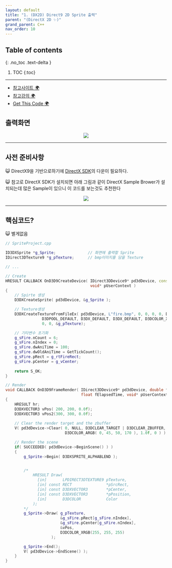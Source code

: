 ```yaml
---
layout: default
title: "1. (DX2D) Direct9 2D Sprite 출력"
parent: "(DirectX 2D ✨)"
grand_parent: C++
nav_order: 10
---
```


## Table of contents
{: .no_toc .text-delta }

1. TOC
{:toc}

---

* [참고사이트 🌍](https://8bitscoding.github.io/dxd/2d-game/)
* [참고강의 🌍](https://www.youtube.com/watch?v=u_DNr8eBhxw&list=PLOKPEzlY4JKSZLgY_jH4danTYinRKIPz1&index=70)
* [Get This Code 🌍](https://github.com/EasyCoding-7/DirectXExamples/tree/main/D9_2D_Sprite_Tutorial)

## 출력화면

<p align="center">
  <img src="https://taehyungs-programming-blog.github.io/blog/assets/images/cpp/directx/directx2d-1-2.gif"/>
</p>

---

## 사전 준비사항

😺 DirectX9을 기반으로하기에 [DirectX SDK](https://www.microsoft.com/en-us/download/details.aspx?id=6812)의 다운이 필요하다.

😺 참고로 DirectX SDK가 설치되면 아래 그림과 같이 DirectX Sample Brower가 설치되는데 많은 Sample이 있으니 이 코드를 보는것도 추천한다

<p align="center">
  <img src="https://taehyungs-programming-blog.github.io/blog/assets/images/cpp/directx/directx2d-1-1.png"/>
</p>

---

## 핵심코드?

😺 별게없음

```cpp
// SpriteProject.cpp

ID3DXSprite *g_Sprite;              // 화면에 출력할 Sprite
IDirect3DTexture9 *g_pTexture;      // bmp이미지를 담을 Texture

// ...

// Create
HRESULT CALLBACK OnD3D9CreateDevice( IDirect3DDevice9* pd3dDevice, const D3DSURFACE_DESC* pBackBufferSurfaceDesc,
                                     void* pUserContext )
{
    // Spirte 생성
	D3DXCreateSprite( pd3dDevice, &g_Sprite );

    // Texture생성
	D3DXCreateTextureFromFileEx( pd3dDevice, L"fire.bmp", 0, 0, 0, 0, D3DFMT_UNKNOWN, 
				D3DPOOL_DEFAULT, D3DX_DEFAULT, D3DX_DEFAULT, D3DCOLOR_XRGB(0, 0, 0), 
				0, 0, &g_pTexture);

    // 기타변수 초기화
	g_sFire.nCount = 6;
	g_sFire.nIndex = 0;
	g_sFire.dwAniTime = 100;
	g_sFire.dwOldAniTime = GetTickCount();
	g_sFire.pRect = g_rtFireRect;
	g_sFire.pCenter = g_vCenter;
	
    return S_OK;
}

// Render
void CALLBACK OnD3D9FrameRender( IDirect3DDevice9* pd3dDevice, double fTime, 
	                             float fElapsedTime, void* pUserContext )
{
    HRESULT hr;	
	D3DXVECTOR3 vPos( 200, 200, 0.0f);
    D3DXVECTOR3 vPos2(300, 300, 0.0f);
	
    // Clear the render target and the zbuffer 
    V( pd3dDevice->Clear( 0, NULL, D3DCLEAR_TARGET | D3DCLEAR_ZBUFFER, 
		                  D3DCOLOR_ARGB( 0, 45, 50, 170 ), 1.0f, 0 ) );

    // Render the scene
    if( SUCCEEDED( pd3dDevice->BeginScene() ) )
    {		
		g_Sprite->Begin( D3DXSPRITE_ALPHABLEND );


        /*
            HRESULT Draw(
              [in]       LPDIRECT3DTEXTURE9 pTexture,
              [in] const RECT               *pSrcRect,
              [in] const D3DXVECTOR3        *pCenter,
              [in] const D3DXVECTOR3        *pPosition,
              [in]       D3DCOLOR           Color
            );
        */
		g_Sprite->Draw( g_pTexture, 
                        &g_sFire.pRect[g_sFire.nIndex], 
					    &g_sFire.pCenter[g_sFire.nIndex], 
                        &vPos, 
					    D3DCOLOR_XRGB(255, 255, 255)
                    );

		g_Sprite->End();
        V( pd3dDevice->EndScene() );
    }
}
```
